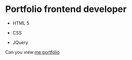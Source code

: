 # Portfolio frontend developer
- HTML 5
* CSS
+ JQuery
  
Can you view [me portfolio](https://mariakostina8.github.io/portfolio/)
